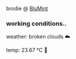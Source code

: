 brodie @ [BluMint](https://www.linkedin.com/company/blumint-io/)

<!--weather_start-->
### working conditions..

weather: broken clouds ☁️

temp: 23.67 °C 🥶

<!--weather_end-->
